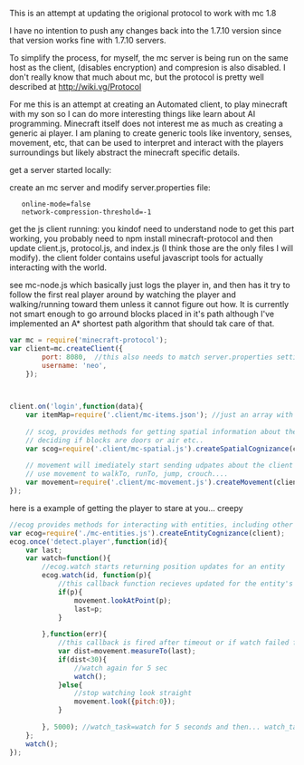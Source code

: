 This is an attempt at updating the origional protocol to work with mc 1.8 

I have no intention to push any changes back into the 1.7.10 version since that version works fine with 1.7.10 servers.

To simplify the process, for myself, the mc server is being run on the same host as the client, (disables encryption) and compresion is also disabled. I don't really know that much about mc, but the protocol is pretty well described at http://wiki.vg/Protocol 

For me this is an attempt at creating an Automated client, to play minecraft with my son so I can do more interesting things like learn about AI programming. Minecraft itself does not interest me as much as creating a generic ai player. I am planing to create generic tools like inventory, senses, movement, etc, that can be used to interpret and interact with the players surroundings but likely abstract the minecraft specific details.


get a server started locally:

create an mc server and modify server.properties file:
```
   online-mode=false
   network-compression-threshold=-1
```

get the js client running:
you kindof need to understand node to get this part working, you probably need to npm install minecraft-protocol and 
then update client.js, protocol.js, and index.js (I think those are the only files I will modify). the client folder 
contains useful javascript tools for actually interacting with the world. 

see mc-node.js which basically just logs the 
player in, and then has it try to follow the first real player around by watching the player and walking/running toward 
them unless it cannot figure out how. It is currently not smart enough to go arround blocks placed in it's path although
I've implemented an A* shortest path algorithm that should tak care of that.

```js
var mc = require('minecraft-protocol'); 
var client=mc.createClient({
		port: 8080,  //this also needs to match server.properties setting: server-port   
		username: 'neo',
	});
	
```




```js

client.on('login',function(data){
	var itemMap=require('.client/mc-items.json'); //just an array with id's codes, and names of items
	
	// scog, provides methods for getting spatial information about the world. uses itemMap for 
	// deciding if blocks are doors or air etc..
	var scog=require('.client/mc-spatial.js').createSpatialCognizance(client, itemMap);
	
	// movement will imediately start sending udpates about the client's position. 
	// use movement to walkTo, runTo, jump, crouch....
	var movement=require('.client/mc-movement.js').createMovement(client, scog);
});	
```
	

here is a example of getting the player to stare at you... creepy

```js
//ecog provides methods for interacting with entities, including other players
var ecog=require('./mc-entities.js').createEntityCognizance(client);
ecog.once('detect.player',function(id){
	var last;
	var watch=function(){
		//ecog.watch starts returning position updates for an entity
		ecog.watch(id, function(p){
			//this callback function recieves updated for the entity's position
			if(p){
				movement.lookAtPoint(p);
				last=p;
			}
					
		},function(err){
			//this callback is fired after timeout or if watch failed for somereason.		
			var dist=movement.measureTo(last);
			if(dist<30){
				//watch again for 5 sec
				watch();
			}else{
				//stop watching look straight
				movement.look({pitch:0});
			}
					
		}, 5000); //watch_task=watch for 5 seconds and then... watch_task ...
	};
	watch();
});

```
